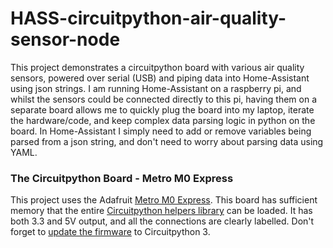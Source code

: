 # HASS-circuitpython-air-quality-sensor-node
This project demonstrates a circuitpython board with various air quality sensors, powered over serial (USB) and piping data into Home-Assistant using json strings.
I am running Home-Assistant on a raspberry pi, and whilst the sensors could be connected directly to this pi, having them on a separate board allows me to quickly plug the board into my laptop, iterate the hardware/code, and keep complex data parsing logic in python on the board. In Home-Assistant I simply need to add or remove variables being parsed from a json string, and don't need to worry about parsing data using YAML.

### The Circuitpython Board - Metro M0 Express
This project uses the Adafruit [Metro M0 Express](https://learn.adafruit.com/adafruit-metro-m0-express-designed-for-circuitpython/overview). This board has sufficient memory that the entire [Circuitpython helpers library](https://github.com/adafruit/Adafruit_CircuitPython_Bundle) can be loaded. It has both 3.3 and 5V output, and all the connections are clearly labelled. Don't forget to [update the firmware](https://learn.adafruit.com/welcome-to-circuitpython/installing-circuitpython) to Circuitpython 3.
